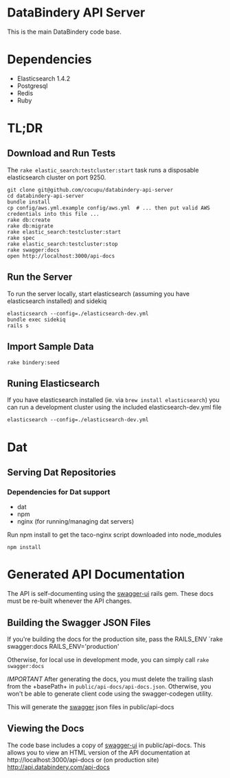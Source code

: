 

# DataBindery API Server

This is the main DataBindery code base.

# Dependencies

* Elasticsearch 1.4.2
* Postgresql
* Redis
* Ruby

# TL;DR

## Download and Run Tests

The `rake elastic_search:testcluster:start` task runs a disposable elasticsearch cluster on port 9250.

```
git clone git@github.com/cocupu/databindery-api-server
cd databindery-api-server
bundle install
cp config/aws.yml.example config/aws.yml  # ... then put valid AWS credentials into this file ...
rake db:create
rake db:migrate
rake elastic_search:testcluster:start
rake spec
rake elastic_search:testcluster:stop
rake swagger:docs
open http://localhost:3000/api-docs
```

## Run the Server
To run the server locally, start elasticsearch (assuming you have elasticsearch installed) and sidekiq
```
elasticsearch --config=./elasticsearch-dev.yml
bundle exec sidekiq
rails s
```

## Import Sample Data
```
rake bindery:seed
```

## Runing Elasticsearch

If you have elasticsearch installed (ie. via `brew install elasticsearch`) you can run a development cluster using the included elasticsearch-dev.yml file
```
elasticsearch --config=./elasticsearch-dev.yml
```

# Dat

## Serving Dat Repositories

### Dependencies for Dat support
* dat
* npm
* nginx (for running/managing dat servers)

Run npm install to get the taco-nginx script downloaded into node_modules
```
npm install
```



# Generated API Documentation
The API is self-documenting using the [swagger-ui](https://github.com/richhollis/swagger-docs) rails gem.  These docs must be re-built whenever the API changes.

## Building the Swagger JSON Files

If you're building the docs for the production site, pass the RAILS_ENV
`rake swagger:docs RAILS_ENV='production'

Otherwise, for local use in development mode, you can simply call `rake swagger:docs`

*IMPORTANT* After generating the docs, you must delete the trailing slash from the +basePath+ in `public/api-docs/api-docs.json`.  Otherwise, you won't be able to generate client code using the swagger-codegen utility.

This will generate the [swagger](https://github.com/swagger-api/swagger-spec) json files in public/api-docs

## Viewing the Docs

The code base includes a copy of [swagger-ui](https://github.com/swagger-api/swagger-ui) in public/api-docs.  This allows you to view an HTML version of the API documentation at http://localhost:3000/api-docs or (on production site) http://api.databindery.com/api-docs

